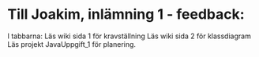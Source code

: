 # Till Joakim, inlämning 1 - feedback: 

I tabbarna: 
Läs wiki sida 1 för kravställning
Läs wiki sida 2 för klassdiagram
Läs projekt JavaUppgift_1 för planering. 
 
